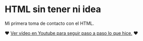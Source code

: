 # HTML sin tener ni idea
Mi primera toma de contacto con el HTML.

❤ [Ver vídeo en Youtube para seguir paso a paso lo que hice.](https://youtu.be/b4gpU5rE7DM) ❤
